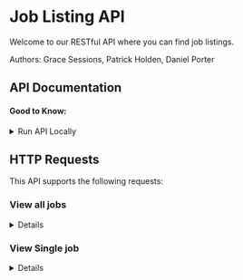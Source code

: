 # Job Listing API

Welcome to our RESTful API where you can find job listings. 

Authors: Grace Sessions, Patrick Holden, Daniel Porter

## API Documentation

#### Good to Know:

<details>  
<summary>Run API Locally</summary>  
<h3>Local Setup</h3>
<p>
Clone this repo:

```bash
git clone git@github.com:iO-Academy/2022-mar-jobsapi.git
```

Install packages by typing ``npm i`` in the terminal

Once cloned, first install the database stored in ``/jobsdb.sql``. Create a database named `jobsdb`, then open the SQL file in your MySQL GUI.

*You will need to amend the database`user` and `password` to match that of your MySQL DB in the `dbService.js` file*

After installing the database, install the vendor code by running the following globally in your command line:

```javascript
npm install nodemon -g
```
OR you may need to use
```javascript
sudo npm install nodemon -g
```
To run the application locally, ``cd`` into the project root then:

```javascript
nodemon app.js
```

**Do not close this terminal tab, it is a running process.**

The API will now be accessible at ``http://localhost:3000/``.

That is it, now you can view .

### Instructions

#### Testing

Run the Jest test from the root of the App

```bash
npm run test	
```
</p>

</details>

## HTTP Requests

This API supports the following requests: 

### View all jobs
<details>
  
**URL:**
  
`/jobs`
  
**Method:**
  
 `GET` <br />
  
**URL Params** <br />
  * **Required:**
    * No required URL Params, this URL will return all jobs if none are passed. 

  * **Optional URL Params:**
    * No required URL Params, this URL will return all jobs if none are passed. 

**Example URL:**
  
`/jobs`
  
* **Success Response**
  * **Code:** 200 <br />
  * **Response:** <br />

```json
{
    "statusCode": 200,
    "message": "success",
    "success": true,
    "result": [
        {
            "id": 1,
            "job_title": "Junior software developer",
            "company": "Browsebug",
            "logo": "https://dummyimage.com/250/ffffff/e330d1&text=Logo",
            "salary": 103977,
            "type": "Part time",
            "skill": [
                "HTML/CSS"
            ]
        },
        {
            "id": 2,
            "job_title": "Junior software developer",
            "company": "Rhybox",
            "logo": "https://dummyimage.com/250/e330d1/000000&text=Logo",
            "salary": 111142,
            "type": null,
            "skill": [
                "APIs"
            ]
        }
    ]
  }
  
```
  
* **Error Response**
  * **Code:** 200 <br />
  * **Response:** <br />


```json
{
	"statusCode": 200,
	"message": "No jobs found",
	"success": true,
	"data": []
}
```
  
</details>

### View Single job 
<details>

**URL:**	

`/jobs/:jobId`

**Method:**

`GET`
**URL Params** <br />
  * **Required:**
    * No required URL Params, this URL will return all jobs if none are passed. 

  * **Optional URL Params:**
    * `/:jobId` 

**Example URL:**

`/jobs/4`
	
* **Success Response**
  * **Code:** 200 <br />
  * **Response:** <br />
  
```json
{
    "statusCode": 200,
    "message": "success",
    "success": true,
    "result": [
        {
            "id": 4,
            "job_title": "Junior software developer",
            "company": "Kanoodle",
            "logo": "https://dummyimage.com/250/e330d1/89e632&text=Logo",
            "job_description": "Praesent blandit. Nam nulla. Integer pede justo, lacinia eget, tincidunt eget, tempus vel, pede.\n\nMorbi porttitor lorem id ligula. Suspendisse ornare consequat lectus. In est risus, auctor sed, tristique in, tempus sit amet, sem.\n\nFusce consequat. Nulla nisl. Nunc nisl.\n\nDuis bibendum, felis sed interdum venenatis, turpis enim blandit mi, in porttitor pede justo eu massa. Donec dapibus. Duis at velit eu est congue elementum.\n\nIn hac habitasse platea dictumst. Morbi vestibulum, velit id pretium iaculis, diam erat fermentum justo, nec condimentum neque sapien placerat ante. Nulla justo.",
            "salary": 137498,
            "posted": "2021-01-23T00:00:00.000Z",
            "type": "Full time",
            "skill": [
                "PHP",
                "Ruby",
                "Bash",
                "TypeScript"
            ]
        }
    ]
}
```
  
* **Error Response**
  * **Code:** 200 <br />
  * **Response:** <br />


```json
{
	"statusCode": 200,
	"message": "No job found",
	"success": true,
	"data": []
}
```
  
### Search and Filter Jobs
<details>

**URL:**	

`/jobs/query`

**Method:**

`GET`
**URL Params** <br />
  * **Required:**
    * No required URL Params, this URL will return all jobs if none are passed. 

  * **Optional URL Params:**
    * `search=[alphanumeric]` -  

**Example URL:**

`/jobs/4`
	
* **Success Response**
  * **Code:** 200 <br />
  * **Response:** <br />
  
```json
{
    "statusCode": 200,
    "message": "success",
    "success": true,
    "result": [
        {
            "id": 4,
            "job_title": "Junior software developer",
            "company": "Kanoodle",
            "logo": "https://dummyimage.com/250/e330d1/89e632&text=Logo",
            "job_description": "Praesent blandit. Nam nulla. Integer pede justo, lacinia eget, tincidunt eget, tempus vel, pede.\n\nMorbi porttitor lorem id ligula. Suspendisse ornare consequat lectus. In est risus, auctor sed, tristique in, tempus sit amet, sem.\n\nFusce consequat. Nulla nisl. Nunc nisl.\n\nDuis bibendum, felis sed interdum venenatis, turpis enim blandit mi, in porttitor pede justo eu massa. Donec dapibus. Duis at velit eu est congue elementum.\n\nIn hac habitasse platea dictumst. Morbi vestibulum, velit id pretium iaculis, diam erat fermentum justo, nec condimentum neque sapien placerat ante. Nulla justo.",
            "salary": 137498,
            "posted": "2021-01-23T00:00:00.000Z",
            "type": "Full time",
            "skill": [
                "PHP",
                "Ruby",
                "Bash",
                "TypeScript"
            ]
        }
    ]
}
```
  
* **Error Response**
  * **Code:** 200 <br />
  * **Response:** <br />


```json
{
	"statusCode": 200,
	"message": "No job found",
	"success": true,
	"data": []
}
```
